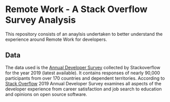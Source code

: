 # Remote Work - A Stack Overflow Survey Analysis
This repository consists of an anaylsis undertaken to better understand the experience around Remote Work for developers.

## Data

The data used is the [Annual Developer Survey](https://insights.stackoverflow.com/survey) collected by Stackoverflow for the year 2019 (latest available). It contains responses of nearly 90,000 participants from over 170 countries and dependent territories. According to [Stack Overflow](https://stackoverflow.com/) 2019 Annual Developer Survey examines all aspects of the developer experience from career satisfaction and job search to education and opinions on open source software.

